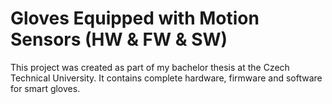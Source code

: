 # Gloves Equipped with Motion Sensors (HW & FW & SW)
 This project was created as part of my bachelor thesis at the Czech Technical University. It contains complete hardware, firmware and software for smart gloves.
